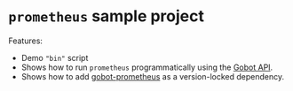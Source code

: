 # `prometheus` sample project

Features:

- Demo `"bin"` script
- Shows how to run `prometheus` programmatically using the [Gobot API](https://github.com/benallfree/gobot/tree/v1.0.0-alpha.35/docs/readme.md).
- Shows how to add [gobot-prometheus](https://www.npmjs.com/package/gobot-prometheus) as a version-locked dependency.
